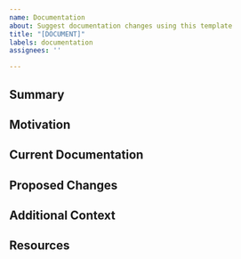 ```yaml
---
name: Documentation
about: Suggest documentation changes using this template
title: "[DOCUMENT]"
labels: documentation
assignees: ''

---
```


<!--- Provide a general summary of the documentation request in the Title above -->

## Summary

<!--- Give a brief summary of the documentation change or addition you are requesting -->

## Motivation

<!--- Explain why this documentation change should be added. What problem does it solve? -->

## Current Documentation

<!--- Describe the current state of the documentation regarding this topic -->

## Proposed Changes

<!--- Provide a detailed description of the documentation changes or additions you are proposing -->

## Additional Context

<!--- Add any other context, screenshots, or examples about the documentation request here -->

## Resources

<!--- List any resources or references that might be helpful for creating the documentation -->
